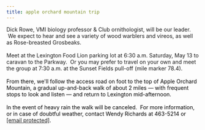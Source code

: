 ```yaml
---
title: apple orchard mountain trip
---
```

<div class="paragraph">Dick Rowe, VMI biology professor &amp; Club ornithologist, will be our leader. &nbsp;We expect to hear and see a variety of wood warblers and vireos, as well as Rose-breasted&nbsp;Grosbeaks.<br /><br />Meet at the Lexington Food Lion parking lot at 6:30 a.m. Saturday, May 13 to caravan to the Parkway. &nbsp;Or you may prefer to travel&nbsp;on your own and meet the group at 7:30 a.m. at the Sunset Fields pull-off (mile marker 78.4).<br /><br /><span style="color:rgb(0, 0, 0); font-weight:normal">From there, we'll follow the access road on foot to the top of Apple Orchard Mountain, a gradual up-and-back walk of about 2&nbsp;miles &mdash; with frequent stops to look and listen &mdash; and return&nbsp;to Lexington mid-afternoon.</span><br /><br /><span style="color:rgb(0, 0, 0); font-weight:normal">In the event of heavy rain the walk will be canceled. &nbsp;For more information, or in case of doubtful weather, contact Wendy Richards&nbsp;at 463-5214 or </span><a href="../cdn-cgi/l/email-protection.html#fe8c979d969f8c9a8d89be89928bd09b9a8b"><span class="__cf_email__" data-cfemail="aad8c3c9c2cbd8ced9ddeaddc6df84cfcedf">[email&#160;protected]</span></a><span style="color:rgb(0, 0, 0); font-weight:normal">.</span><br /></div>
